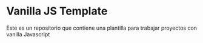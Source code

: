 # Vanilla JS Template
Este es un repositorio que contiene una plantilla para trabajar proyectos con vanilla Javascript
